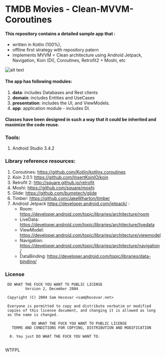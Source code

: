 # TMDB Movies - Clean-MVVM-Coroutines 

#### This repository contains a detailed sample app that : 
- written in Kotlin (100%),  
- offline first strategy with repository patern 
- implements MVVM = Clean architecture using Android Jetpack, Navigation, Koin (DI), Coroutines,  Retrofit2 + Moshi, etc

![alt text](https://uploads.toptal.io/blog/image/127608/toptal-blog-image-1543413671794-80993a19fea97477524763c908b50a7a.png)

#### The app has following modules:
1. **data**: includes Databases and Rest clients
2. **domain**: includes Entities and UseCases
3. **presentation**: includes the UI, and ViewModels.
4. **app**: application module - includes DI.

#### Classes have been designed in such a way that it could be inherited and maximize the code reuse.

### Tools: 
1. Android Studio 3.4.2

### Library reference resources:
1. Coroutines: https://github.com/Kotlin/kotlinx.coroutines
2. Koin 2.0.1: https://github.com/InsertKoinIO/koin
3. Retrofit 2: http://square.github.io/retrofit
4. Moshi: https://github.com/square/moshi
5. Glide: https://github.com/bumptech/glide
6. Timber: https://github.com/JakeWharton/timber
7. Android Jetpack https://developer.android.com/jetpack/  : 
   - Room: https://developer.android.com/topic/libraries/architecture/room
   - LiveData: https://developer.android.com/topic/libraries/architecture/livedata
   - ViewModel: https://developer.android.com/topic/libraries/architecture/viewmodel
   - Navigation: https://developer.android.com/topic/libraries/architecture/navigation/
   - DataBinding: https://developer.android.com/topic/libraries/data-binding/
       
### License
```
 DO WHAT THE FUCK YOU WANT TO PUBLIC LICENSE 
         Version 2, December 2004 

 Copyright (C) 2004 Sam Hocevar <sam@hocevar.net> 

 Everyone is permitted to copy and distribute verbatim or modified 
 copies of this license document, and changing it is allowed as long 
 as the name is changed. 

            DO WHAT THE FUCK YOU WANT TO PUBLIC LICENSE 
   TERMS AND CONDITIONS FOR COPYING, DISTRIBUTION AND MODIFICATION 

  0. You just DO WHAT THE FUCK YOU WANT TO.
  
```
<a href="http://www.wtfpl.net/"><img
       src="http://www.wtfpl.net/wp-content/uploads/2012/12/wtfpl-badge-4.png"
       width="80" height="15" alt="WTFPL" /></a>
       
